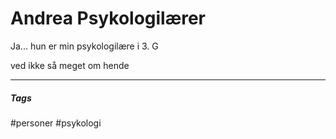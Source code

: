 # Andrea Psykologilærer

Ja... hun er min psykologilære i 3. G

ved ikke så meget om hende










---
##### Tags
#personer
#psykologi